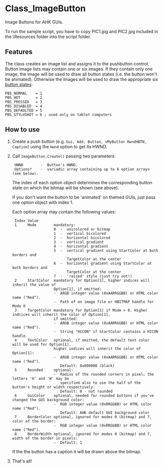 # Class_ImageButton #

Image Buttons for AHK GUIs.

To run the sample script, you have to copy PIC1.jpg and PIC2.jpg included in the \Resources folder into the script folder.

## Features ##
The class creates an image list and assigns it to the pushbutton control. Button image lists may contain one or six images. If they contain only one image, the image will be used to draw all button states (i.e. the button won't be animated). Otherwise the images will be used to draw the appropriate six [button states](http://msdn.microsoft.com/en-us/windows/bb775975):  

    PBS_NORMAL    = 1
    PBS_HOT       = 2
    PBS_PRESSED   = 3
    PBS_DISABLED  = 4
    PBS_DEFAULTED = 5
    PBS_STYLUSHOT = 6 ; used only on tablet computers
    
## How to use ##

1. Create a push button (e.g. `Gui, Add, Button, vMyButton HwndHBTN, Caption`) using the `Hwnd` option to get its HWND.  

2. Call `ImageButton.Create()` passing two parameters: 
     
        HWND        -  Button's HWND.  
        Options*    -  variadic array containing up to 6 option arrays (see below).

	The index of each option object determines the corresponding button state on which the bitmap will be shown (see above).

	If you don't want the button to be 'animated' on themed GUIs, just pass one option object with index 1.  

	Each option array may contain the following values:  

        Index Value
		1     Mode        mandatory:
						  0  -  unicolored or bitmap
						  1  -  vertical bicolored
						  2  -  horizontal bicolored
						  3  -  vertical gradient
						  4  -  horizontal gradient
						  5  -  vertical gradient using StartColor at both borders and
								TargetColor at the center
						  6  -  horizontal gradient using StartColor at both borders and 
								TargetColor at the center
						  7  -  'raised' style (just try out!)
		2     StartColor  mandatory for Option[1], higher indices will inherit the value of
						  Option[1], if omitted:
						  -  ARGB integer value (0xAARRGGBB) or HTML color name ("Red").
						  -  Path of an image file or HBITMAP handle for Mode 0
		3     TargetColor mandatory for Option[1] if Mode > 0. Higher indcices will inherit the color of Option[1],
						  if omitted:
						  -  ARGB integer value (0xAARRGGBB) or HTML color name ("Red").
						  -  String "HICON" if StartColor contains a HICON handle.
		4     TextColor   optional, if omitted, the default text color will be used for Option[1],
						  higher indices will inherit the color of Option[1]:
						  -  ARGB integer value (0xAARRGGBB) or HTML color name ("Red").
							 Default: 0x000000 (black)
		5     Rounded     optional:
						  -  Radius of the rounded corners in pixel; the letters 'H' and 'W' may be
						     specified also to use the half of the button's height or width respectively.
							 Default: 0 - not rounded
		6     GuiColor    optional, needed for rounded buttons if you've changed the GUI background color:
						  -  RGB integer value (0xRRGGBB) or HTML color name ("Red").
							 Default: AHK default GUI background color
        7     BorderColor optional, ignored for modes 0 (bitmap) and 7, color of the border:
                          -  RGB integer value (0xRRGGBB) or HTML color name ("Red").
        8     BorderWidth optional, ignored for modes 0 (bitmap) and 7, width of the border in pixels:
                          -  Default: 1
	
	If the the button has a caption it will be drawn above the bitmap.

3. That's all!

